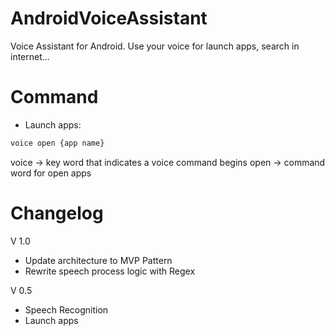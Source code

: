 # AndroidVoiceAssistant

Voice Assistant for Android.
Use your voice for launch apps, search in internet...

# Command
- Launch apps:
```sh
voice open {app name}
```

voice -> key word that indicates a voice command begins
open -> command word for open apps

# Changelog
V 1.0
  - Update architecture to MVP Pattern
  - Rewrite speech process logic with Regex

V 0.5
  - Speech Recognition
  - Launch apps
